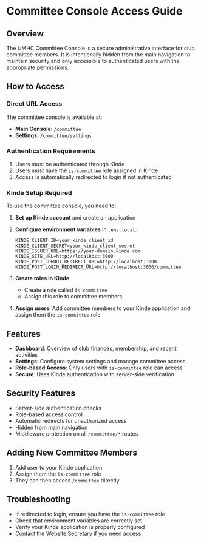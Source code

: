 # Committee Console Access Guide

## Overview
The UMHC Committee Console is a secure administrative interface for club committee members. It is intentionally hidden from the main navigation to maintain security and only accessible to authenticated users with the appropriate permissions.

## How to Access

### Direct URL Access
The committee console is available at:
- **Main Console**: `/committee`
- **Settings**: `/committee/settings`

### Authentication Requirements
1. Users must be authenticated through Kinde
2. Users must have the `is-committee` role assigned in Kinde
3. Access is automatically redirected to login if not authenticated

### Kinde Setup Required
To use the committee console, you need to:

1. **Set up Kinde account** and create an application
2. **Configure environment variables** in `.env.local`:
   ```
   KINDE_CLIENT_ID=your_kinde_client_id
   KINDE_CLIENT_SECRET=your_kinde_client_secret
   KINDE_ISSUER_URL=https://your-domain.kinde.com
   KINDE_SITE_URL=http://localhost:3000
   KINDE_POST_LOGOUT_REDIRECT_URL=http://localhost:3000
   KINDE_POST_LOGIN_REDIRECT_URL=http://localhost:3000/committee
   ```

3. **Create roles in Kinde**:
   - Create a role called `is-committee`
   - Assign this role to committee members

4. **Assign users**: Add committee members to your Kinde application and assign them the `is-committee` role

## Features
- **Dashboard**: Overview of club finances, membership, and recent activities
- **Settings**: Configure system settings and manage committee access
- **Role-based Access**: Only users with `is-committee` role can access
- **Secure**: Uses Kinde authentication with server-side verification

## Security Features
- Server-side authentication checks
- Role-based access control
- Automatic redirects for unauthorized access
- Hidden from main navigation
- Middleware protection on all `/committee/*` routes

## Adding New Committee Members
1. Add user to your Kinde application
2. Assign them the `is-committee` role
3. They can then access `/committee` directly

## Troubleshooting
- If redirected to login, ensure you have the `is-committee` role
- Check that environment variables are correctly set
- Verify your Kinde application is properly configured
- Contact the Website Secretary if you need access
